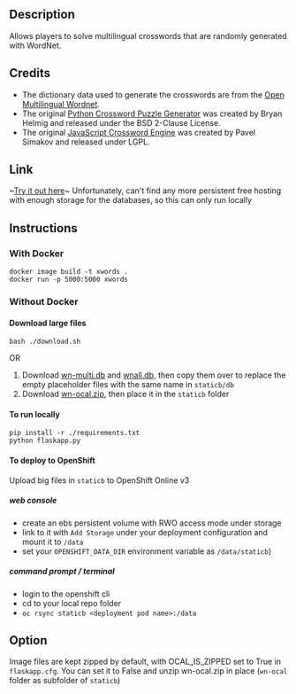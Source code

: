 ## Description

Allows players to solve multilingual crosswords that are randomly generated with WordNet.

## Credits

- The dictionary data used to generate the crosswords are from the [Open Multilingual Wordnet](http://compling.hss.ntu.edu.sg/omw/).
- The original [Python Crossword Puzzle Generator](http://bryanhelmig.com/python-crossword-puzzle-generator/) was created by Bryan Helmig and released under the BSD 2-Clause License.
- The original [JavaScript Crossword Engine](http://softwaresecretweapons.com/crossword_engine.html) was created by Pavel Simakov and released under LGPL.

## Link

~[Try it out here](http://multi-xwords.a3c1.starter-us-west-1.openshiftapps.com)~
Unfortunately, can't find any more persistent free hosting with enough storage for the databases, so this can only run locally

## Instructions

### With Docker

```
docker image build -t xwords .
docker run -p 5000:5000 xwords
```

### Without Docker

#### Download large files

```
bash ./download.sh
```

OR

1. Download [wn-multi.db](https://www.dropbox.com/s/zo4u1lbvjuajm8a/wn-multi.db?dl=0) and [wnall.db](https://www.dropbox.com/s/3vszhzz4eafeoqo/wnall.db?dl=0), then copy them over to replace the empty placeholder files with the same name in `staticb/db`
2. Download [wn-ocal.zip](https://www.dropbox.com/s/mz3r9vn0obpo3tt/wn-ocal.zip?dl=0), then place it in the `staticb` folder

#### To run locally

```
pip install -r ./requirements.txt
python flaskapp.py
```

#### To deploy to OpenShift

Upload big files in `staticb` to OpenShift Online v3

##### web console
- create an ebs persistent volume with RWO access mode under storage
- link to it with `Add Storage` under your deployment configuration and mount it to `/data`
- set your `OPENSHIFT_DATA_DIR` environment variable as `/data/staticb`)

##### command prompt / terminal
- login to the openshift cli
- cd to your local repo folder
- `oc rsync staticb <deployment pod name>:/data`

## Option

Image files are kept zipped by default, with OCAL_IS_ZIPPED set to True in `flaskapp.cfg`. You can set it to False and unzip wn-ocal.zip in place (`wn-ocal` folder as subfolder of `staticb`)
